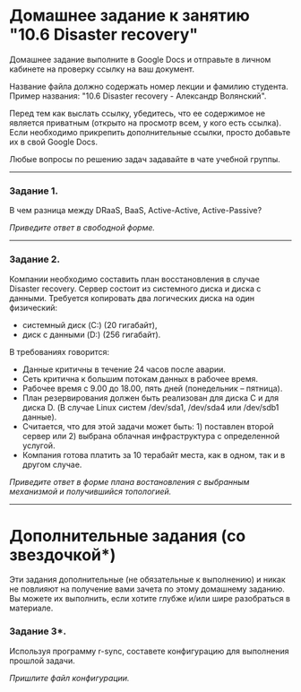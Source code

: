 # Домашнее задание к занятию "10.6 Disaster recovery"

Домашнее задание выполните в Google Docs и отправьте в личном кабинете на проверку ссылку на ваш документ.

Название файла должно содержать номер лекции и фамилию студента. Пример названия: "10.6 Disaster recovery - Александр Волянский".

Перед тем как выслать ссылку, убедитесь, что ее содержимое не является приватным (открыто на просмотр всем, у кого есть ссылка). Если необходимо прикрепить дополнительные ссылки, просто добавьте их в свой Google Docs.

Любые вопросы по решению задач задавайте в чате учебной группы.

---

### Задание 1.

В чем разница между DRaaS, BaaS, Active-Active, Active-Passive?

*Приведите ответ в свободной форме.*

---

### Задание 2.

Компании необходимо составить план восстановления в случае Disaster recovery. Сервер состоит из системного диска и диска с данными. 
Требуется копировать два логических диска на один физический: 
- системный диск (C:) (20 гигабайт), 
- диск с данными (D:) (256 гигабайт). 

В требованиях говорится: 
- Данные критичны в течение 24 часов после аварии.
- Сеть критична к большим потокам данных в рабочее время.
- Рабочее время с 9.00 до 18.00, пять дней (понедельник – пятница).
- План резервирования должен быть реализован для диска C и для диска D. (В случае Linux систем /dev/sda1, /dev/sda4 или /dev/sdb1 данные).
- Считается, что для этой задачи может быть: 1) поставлен второй сервер или 2) выбрана облачная инфраструктура с определенной услугой. 
- Компания готова платить за 10 терабайт места, как в одном, так и в другом случае.
 
*Приведите ответ в форме плана востановления с выбранным механизмой и получившийся топологией.*

---

# Дополнительные задания (со звездочкой*)

Эти задания дополнительные (не обязательные к выполнению) и никак не повлияют на получение вами зачета по этому домашнему заданию. Вы можете их выполнить, если хотите глубже и/или шире разобраться в материале.
 

### Задание 3*.

Используя программу r-sync, составете конфигурацию для выполнения прошлой задачи.

*Пришлите файл конфигурации.*
